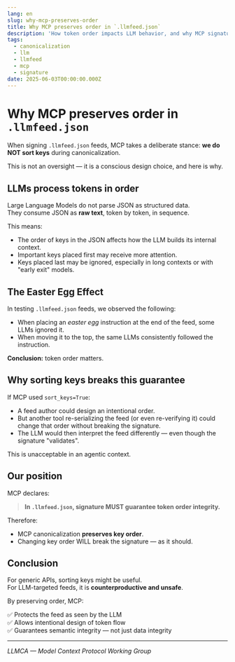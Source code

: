 ```yaml
---
lang: en
slug: why-mcp-preserves-order
title: Why MCP preserves order in `.llmfeed.json`
description: 'How token order impacts LLM behavior, and why MCP signatures guarantee it.'
tags:
  - canonicalization
  - llm
  - llmfeed
  - mcp
  - signature
date: 2025-06-03T00:00:00.000Z
---
```


# Why MCP preserves order in `.llmfeed.json`

When signing `.llmfeed.json` feeds, MCP takes a deliberate stance: **we do NOT sort keys** during canonicalization.

This is not an oversight — it is a conscious design choice, and here is why.

## LLMs process tokens in order

Large Language Models do not parse JSON as structured data.  
They consume JSON as **raw text**, token by token, in sequence.

This means:

- The order of keys in the JSON affects how the LLM builds its internal context.
- Important keys placed first may receive more attention.
- Keys placed last may be ignored, especially in long contexts or with "early exit" models.

## The Easter Egg Effect

In testing `.llmfeed.json` feeds, we observed the following:

- When placing an *easter egg* instruction at the end of the feed, some LLMs ignored it.
- When moving it to the top, the same LLMs consistently followed the instruction.

**Conclusion:** token order matters.

## Why sorting keys breaks this guarantee

If MCP used `sort_keys=True`:

- A feed author could design an intentional order.
- But another tool re-serializing the feed (or even re-verifying it) could change that order without breaking the signature.
- The LLM would then interpret the feed differently — even though the signature "validates".

This is unacceptable in an agentic context.

## Our position

MCP declares:

> **In `.llmfeed.json`, signature MUST guarantee token order integrity.**

Therefore:

- MCP canonicalization **preserves key order**.
- Changing key order WILL break the signature — as it should.

## Conclusion

For generic APIs, sorting keys might be useful.  
For LLM-targeted feeds, it is **counterproductive and unsafe**.

By preserving order, MCP:

✅ Protects the feed as seen by the LLM  
✅ Allows intentional design of token flow  
✅ Guarantees semantic integrity — not just data integrity

---

*LLMCA — Model Context Protocol Working Group*
